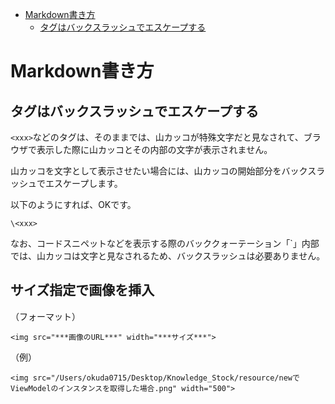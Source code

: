<!-- TOC depthFrom:1 depthTo:6 withLinks:1 updateOnSave:1 orderedList:0 -->

- [Markdown書き方](#markdown書き方)
	- [タグはバックスラッシュでエスケープする](#タグはバックスラッシュでエスケープする)

<!-- /TOC -->


# Markdown書き方

## タグはバックスラッシュでエスケープする

`<xxx>`などのタグは、そのままでは、山カッコが特殊文字だと見なされて、ブラウザで表示した際に山カッコとその内部の文字が表示されません。

山カッコを文字として表示させたい場合には、山カッコの開始部分をバックスラッシュでエスケープします。

以下のようにすれば、OKです。

`\<xxx>`

なお、コードスニペットなどを表示する際のバッククォーテーション「`」内部では、山カッコは文字と見なされるため、バックスラッシュは必要ありません。


## サイズ指定で画像を挿入

（フォーマット）

`<img src="***画像のURL***" width="***サイズ***">`


（例）

`<img src="/Users/okuda0715/Desktop/Knowledge_Stock/resource/newでViewModelのインスタンスを取得した場合.png" width="500">`


